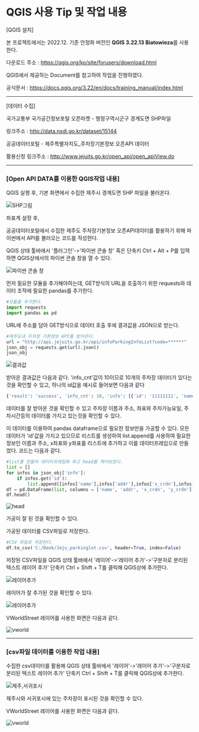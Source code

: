 # QGIS 사용 Tip 및 작업 내용
[QGIS 설치]

본 프로젝트에서는 2022.12. 기준 안정화 버전인 **QGIS 3.22.13 Biatowieza**를 사용한다.

다운로드 주소 : <https://qgis.org/ko/site/forusers/download.html>

QGIS에서 제공하는 Document를 참고하여 작업을 진행하였다.

공식문서 : <https://docs.qgis.org/3.22/en/docs/training_manual/index.html>
  
***
[데이터 수집]

국가교통부 국가공간정보포털 오픈마켓 - 행정구역시군구 경계도면 SHP파일 

링크주소 : <http://data.nsdi.go.kr/dataset/15144>
      
공공데이터포털 -  제주특별자치도_주차장기본정보 오픈API 데이터 

활용신청 링크주소 : <http://www.jejuits.go.kr/open_api/open_apiView.do>

***
### [Open API DATA를 이용한 QGIS작업 내용]

QGIS 실행 후, 기본 화면에서 수집한 제주시 경계도면 SHP 파일을 불러온다. 

![SHP그림](./img/SHP그림.png)

좌표계 설정 후,

공공데이터포털에서 수집한 제주도 주차장기본정보 오픈API데이터를 활용하기 위해 파이썬에서 API를 불러오는 코드를 작성한다.

QGIS 상태 툴바에서 '플러그인'->'파이썬 콘솔 창' 혹은 단축키 Ctrl + Alt + P를 입력하면 QGIS상에서의 파이썬 콘솔 창을 열 수 있다.

![파이썬 콘솔 창](./img/screenshot2.png)

먼저 필요한 모듈을 추가해야하는데, GET방식의 URL을 호출하기 위한 requests와 데이터 조작에 필요한 pandas를 추가한다.

```python
#모듈을 추가한다.
import requests
import pandas as pd
```

URL에 주소를 담아 GET방식으로 데이터 호출 후에 결과값을 JSON으로 받는다.

```python
#제주도내 주차장 기본정보 API를 받아온다.
url = "http://api.jejuits.go.kr/api/infoParkingInfoList?code=******"
json_obj = requests.get(url).json()
json_obj
```

![결과값](./img/screenshot3.png)

받아온 결과값은 다음과 같다. 'info_cnt'값이 10이므로 10개의 주차장 데이터가 있다는 것을 확인할 수 있고, 하나의 id값을 예시로 들어보면 다음과 같다

```python
{'result': 'success', 'info_cnt': 10, 'info': [{'id': '11111111', 'name': '서귀포매일올레시장', 'addr': '서귀포시 중앙로 62번길 18', 'x_crdn': 126.56326295, 'y_crdn': 33.25031562, 'park_day': '월화수목금토일', 'wkdy_strt': '090000', 'wkdy_end': '180000', 'lhdy_strt': '090000', 'lhdy_end': '180000', 'basic_time': 30, 'basic_fare': 1000, 'add_time': 15, 'add_fare': 500, 'whol_npls': 216}
```

데이터를 잘 받아온 것을 확인할 수 있고 주차장 이름과 주소, 좌표와 주차가능요일, 주차시간등의 데이터를 가지고 있는것을 확인할 수 있다.

이 데이터를 이용하여 pandas dataframe으로 필요한 정보만을 가공할 수 있다. 모든 데이터가 'id'값을 가지고 있으므로 리스트를 생성하여 list.append를 사용하여 필요한 정보인 이름과 주소, x좌표와 y좌표를 리스트에 추가하고 이를 데이터프레임으로 만들었다. 코드는 다음과 같다.

```python
#list를 만들어 데이터프레임화 하고 head를 찍어보았다.
list = []
for infos in json_obj['info']:
    if infos.get('id'):
        list.append([infos['name'],infos['addr'],infos['x_crdn'],infos['y_crdn']])
df = pd.DataFrame(list, columns = ['name', 'addr', 'x_crdn', 'y_crdn'])
df.head()
```

![head](./img/screenshot4.png)

가공이 잘 된 것을 확인할 수 있다.

가공된 데이터를 CSV파일로 저장한다.

```python
#CSV 파일로 저장한다.
df.to_csv('C:/Deok/Jeju_parkinglot.csv', header=True, index=False)
```

저장된 CSV파일을 QGIS 상태 툴바에서 '레이어'->'레이어 추가'->'구분자로 분리된 텍스트 레이어 추가' 단축키 Ctrl + Shift + T를 클릭해 QGIS상에 추가한다.

![레이어추가](./img/screenshot5.png)

레이어가 잘 추가된 것을 확인할 수 있다.

![레이어추가](./img/screenshot6.png)

VWorldStreet 레이어를 사용한 화면은 다음과 같다.

![vworld](./img/screenshot7.png)

***
### [csv파일 데이터를 이용한 작업 내용]

수집한 csv데이터를 활용해 QGIS 상태 툴바에서 '레이어'->'레이어 추가'->'구분자로 분리된 텍스트 레이어 추가' 단축키 Ctrl + Shift + T를 클릭해 QGIS상에 추가한다.

![제주,서귀포시](./img/screenshot8.png)

제주시와 서귀포시에 있는 주차장이 표시된 것을 확인할 수 있다.


VWorldStreet 레이어를 사용한 화면은 다음과 같다.

![vworld](./img/screenshot9.png)

